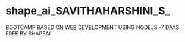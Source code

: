 # shape_ai_SAVITHAHARSHINI_S_
BOOTCAMP BASED ON WEB DEVELOPMENT USING NODEJS -7 DAYS FREE BY SHAPEAI
